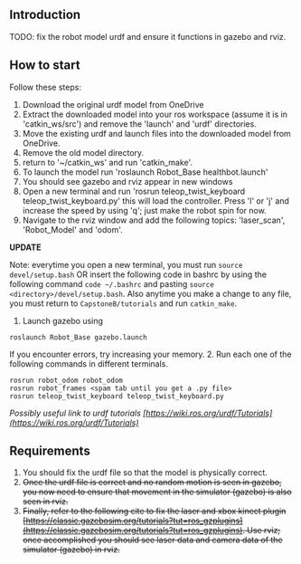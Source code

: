 ## Introduction

TODO: fix the robot model urdf and ensure it functions in gazebo and rviz.


## How to start

Follow these steps:

1. Download the original urdf model from OneDrive
2. Extract the downloaded model into your ros workspace (assume it is in 'catkin_ws/src') and remove the 'launch' and 'urdf' directories.
3. Move the existing urdf and launch files into the downloaded model from OneDrive.
4. Remove the old model directory.
5. return to '~/catkin_ws' and run 'catkin_make'.
6. To launch the model run 'roslaunch Robot_Base healthbot.launch'
7. You should see gazebo and rviz appear in new windows
8. Open a new terminal and run 'rosrun teleop_twist_keyboard teleop_twist_keyboard.py' this will load the controller. Press 'l' or 'j' and increase the speed by using 'q'; just make the robot spin for now.
9. Navigate to the rviz window and add the following topics: 'laser_scan', 'Robot_Model' and 'odom'.

**UPDATE**

Note: everytime you open a new terminal, you must run ``source devel/setup.bash`` OR insert the following code in bashrc by using the following command ``code ~/.bashrc`` and pasting ``source <directory>/devel/setup.bash``. Also anytime you make a change to any file, you must return to ``CapstoneB/tutorials`` and run ``catkin_make``.

1. Launch gazebo using
```
roslaunch Robot_Base gazebo.launch
```
If you encounter errors, try increasing your memory.
2. Run each one of the following commands in different terminals.
```
rosrun robot_odom robot_odom
rosrun robot_frames <spam tab until you get a .py file>
rosrun teleop_twist_keyboard teleop_twist_keyboard.py
```

_Possibly useful link to urdf tutorials [https://wiki.ros.org/urdf/Tutorials](https://wiki.ros.org/urdf/Tutorials)_

## Requirements

1. You should fix the urdf file so that the model is physically correct.
2. ~~Once the urdf file is correct and no random motion is seen in gazebo, you now need to ensure that movement in the simulator (gazebo) is also seen in rviz.~~
3. ~~Finally, refer to the following cite to fix the laser and xbox kinect plugin [https://classic.gazebosim.org/tutorials?tut=ros_gzplugins](https://classic.gazebosim.org/tutorials?tut=ros_gzplugins). Use rviz; once accomplished you should see laser data and camera data of the simulator (gazebo) in rviz.~~
